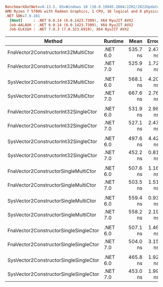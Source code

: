 ``` ini

BenchmarkDotNet=v0.13.5, OS=Windows 10 (10.0.19045.2604/22H2/2022Update)
AMD Ryzen 7 5700G with Radeon Graphics, 1 CPU, 16 logical and 8 physical cores
.NET SDK=7.0.101
  [Host]     : .NET 6.0.14 (6.0.1423.7309), X64 RyuJIT AVX2
  Job-AALAUH : .NET 6.0.14 (6.0.1423.7309), X64 RyuJIT AVX2
  Job-ELKIGH : .NET 7.0.3 (7.0.323.6910), X64 RyuJIT AVX2


```
|                                Method |  Runtime |     Mean |   Error |  StdDev | Ratio |
|-------------------------------------- |--------- |---------:|--------:|--------:|------:|
|   FnaVector2ConstructorInt32MultiCtor | .NET 6.0 | 535.7 ns | 2.47 ns | 2.31 ns |  1.00 |
|   FnaVector2ConstructorInt32MultiCtor | .NET 7.0 | 525.9 ns | 1.72 ns | 1.61 ns |  0.98 |
|                                       |          |          |         |         |       |
|   SysVector2ConstructorInt32MultiCtor | .NET 6.0 | 568.1 ns | 4.20 ns | 3.93 ns |  1.00 |
|   SysVector2ConstructorInt32MultiCtor | .NET 7.0 | 667.6 ns | 2.76 ns | 2.45 ns |  1.18 |
|                                       |          |          |         |         |       |
|  FnaVector2ConstructorInt32SingleCtor | .NET 6.0 | 531.9 ns | 2.98 ns | 2.64 ns |  1.00 |
|  FnaVector2ConstructorInt32SingleCtor | .NET 7.0 | 527.1 ns | 2.47 ns | 2.07 ns |  0.99 |
|                                       |          |          |         |         |       |
|  SysVector2ConstructorInt32SingleCtor | .NET 6.0 | 497.6 ns | 4.42 ns | 4.13 ns |  1.00 |
|  SysVector2ConstructorInt32SingleCtor | .NET 7.0 | 452.2 ns | 0.81 ns | 0.67 ns |  0.91 |
|                                       |          |          |         |         |       |
|  FnaVector2ConstructorSingleMultiCtor | .NET 6.0 | 507.6 ns | 1.16 ns | 1.03 ns |  1.00 |
|  FnaVector2ConstructorSingleMultiCtor | .NET 7.0 | 503.5 ns | 1.51 ns | 1.42 ns |  0.99 |
|                                       |          |          |         |         |       |
|  SysVector2ConstructorSingleMultiCtor | .NET 6.0 | 559.4 ns | 0.93 ns | 0.83 ns |  1.00 |
|  SysVector2ConstructorSingleMultiCtor | .NET 7.0 | 558.2 ns | 2.19 ns | 1.83 ns |  1.00 |
|                                       |          |          |         |         |       |
| FnaVector2ConstructorSingleSingleCtor | .NET 6.0 | 507.1 ns | 1.46 ns | 1.37 ns |  1.00 |
| FnaVector2ConstructorSingleSingleCtor | .NET 7.0 | 504.0 ns | 3.15 ns | 2.63 ns |  0.99 |
|                                       |          |          |         |         |       |
| SysVector2ConstructorSingleSingleCtor | .NET 6.0 | 465.8 ns | 1.92 ns | 1.70 ns |  1.00 |
| SysVector2ConstructorSingleSingleCtor | .NET 7.0 | 453.0 ns | 1.99 ns | 1.77 ns |  0.97 |
